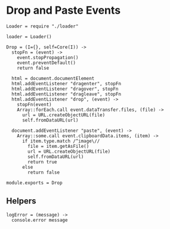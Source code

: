Drop and Paste Events
=====================

    Loader = require "./loader"

    loader = Loader()

    Drop = (I={}, self=Core(I)) ->
      stopFn = (event) ->
        event.stopPropagation()
        event.preventDefault()
        return false

      html = document.documentElement
      html.addEventListener "dragenter", stopFn
      html.addEventListener "dragover", stopFn
      html.addEventListener "dragleave", stopFn
      html.addEventListener "drop", (event) ->
        stopFn(event)
        Array::forEach.call event.dataTransfer.files, (file) ->
          url = URL.createObjectURL(file)
          self.fromDataURL(url)

      document.addEventListener "paste", (event) ->
        Array::some.call event.clipboardData.items, (item) ->
          if item.type.match /^image\//
            file = item.getAsFile()
            url = URL.createObjectURL(file)
            self.fromDataURL(url)
            return true
          else
            return false

    module.exports = Drop

Helpers
-------

    logError = (message) ->
      console.error message
